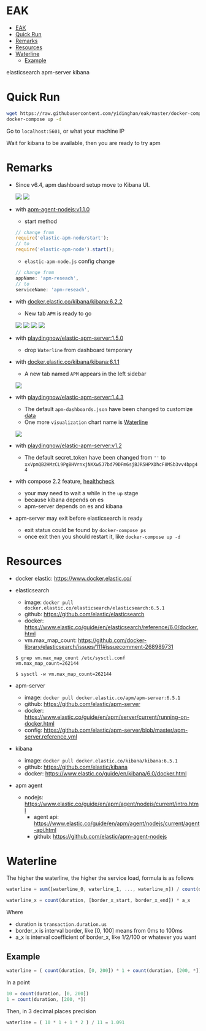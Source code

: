 # EAK

- [EAK](#eak)
- [Quick Run](#quick-run)
- [Remarks](#remarks)
- [Resources](#resources)
- [Waterline](#waterline)
  - [Example](#example)

elasticsearch apm-server kibana

# Quick Run

```sh
wget https://raw.githubusercontent.com/yidinghan/eak/master/docker-compose.yml
docker-compose up -d
```

Go to `localhost:5601`, or what your machine IP

Wait for kibana to be available, then you are ready to try apm

# Remarks

- Since v6.4, apm dashboard setup move to Kibana UI.

  ![](https://github.com/yidinghan/eak/raw/master/images/apm-setup-instructions.jpg)
  ![](https://github.com/yidinghan/eak/raw/master/images/load-kibana-objects.jpg)

- with [apm-agent-nodejs:v1.1.0](https://github.com/elastic/apm-agent-nodejs/tree/v1.1.0)

  - start method

  ```js
  // change from
  require('elastic-apm-node/start');
  // to
  require('elastic-apm-node').start();
  ```

  - `elastic-apm-node.js` config change

  ```js
  // change from
  appName: 'apm-reseach',
  // to
  serviceName: 'apm-reseach',
  ```

- with [docker.elastic.co/kibana/kibana:6.2.2](https://github.com/elastic/kibana/tree/6.2.2)

  - New tab `APM` is ready to go

  ![](http://om4h4iqhe.bkt.clouddn.com/kibana-apm-services.jpg)
  ![](http://om4h4iqhe.bkt.clouddn.com/kibana-apm-service.jpg)
  ![](http://om4h4iqhe.bkt.clouddn.com/kibana-apm-request.jpg)
  ![](http://om4h4iqhe.bkt.clouddn.com/kibana-apm-pg-span.jpg)

- with [playdingnow/elastic-apm-server:1.5.0](https://github.com/yidinghan/elastic-apm-server/tree/1.5.0)
  - drop `Waterline` from dashboard temporary
- with [docker.elastic.co/kibana/kibana:6.1.1](https://github.com/elastic/kibana/tree/6.1.1)

  - A new tab named `APM` appears in the left sidebar

  ![](http://om4h4iqhe.bkt.clouddn.com/kibana-tab-apm.jpg)

- with [playdingnow/elastic-apm-server:1.4.3](https://github.com/yidinghan/elastic-apm-server/tree/1.4.3)

  - The default `apm-dashboards.json` have been changed to customize [data](https://github.com/yidinghan/elastic-apm-server/blob/master/apm-dashboards.json)
  - One more `visualization` chart name is [Waterline](#waterline)

  ![](http://om4h4iqhe.bkt.clouddn.com/apm-waterline.jpg)

- with [playdingnow/elastic-apm-server:v1.2](https://github.com/yidinghan/elastic-apm-server/tree/v1.2)
  - The default secret_token have been changed from `''` to `xxVpmQB2HMzCL9PgBHVrnxjNXXw5J7bd79DFm6sjBJR5HPXDhcF8MSb3vv4bpg44`
- with compose 2.2 feature, [healthcheck](https://docs.docker.com/compose/compose-file/compose-file-v2/#healthcheck)
  - your may need to wait a while in the `up` stage
  - because kibana depends on es
  - apm-server depends on es and kibana
- apm-server may exit before elasticsearch is ready
  - exit status could be found by `docker-compose ps`
  - once exit then you should restart it, like `docker-compose up -d`

# Resources

- docker elastic: https://www.docker.elastic.co/
- elasticsearch

  - image: `docker pull docker.elastic.co/elasticsearch/elasticsearch:6.5.1`
  - github: https://github.com/elastic/elasticsearch
  - docker: https://www.elastic.co/guide/en/elasticsearch/reference/6.0/docker.html
  - vm.max_map_count: https://github.com/docker-library/elasticsearch/issues/111#issuecomment-268989731

  ```shell
  $ grep vm.max_map_count /etc/sysctl.conf
  vm.max_map_count=262144

  $ sysctl -w vm.max_map_count=262144
  ```

- apm-server
  - image: `docker pull docker.elastic.co/apm/apm-server:6.5.1`
  - github: https://github.com/elastic/apm-server
  - docker: https://www.elastic.co/guide/en/apm/server/current/running-on-docker.html
  - config: https://github.com/elastic/apm-server/blob/master/apm-server.reference.yml
- kibana
  - image: `docker pull docker.elastic.co/kibana/kibana:6.5.1`
  - github: https://github.com/elastic/kibana
  - docker: https://www.elastic.co/guide/en/kibana/6.0/docker.html
- apm agent
  - nodejs: https://www.elastic.co/guide/en/apm/agent/nodejs/current/intro.html
    - agent api: https://www.elastic.co/guide/en/apm/agent/nodejs/current/agent-api.html
    - github: https://github.com/elastic/apm-agent-nodejs

# Waterline

The higher the waterline, the higher the service load, formula is as follows

```js
waterline = sum([waterline_0, waterline_1, ..., waterline_n]) / count(duration)

waterline_x = count(duration, [border_x_start, border_x_end]) * a_x
```

Where

- duration is `transaction.duration.us`
- border_x is interval border, like [0, 100] means from 0ms to 100ms
- a_x is interval coefficient of border_x, like 1/2/100 or whatever you want

## Example

```js
waterline = ( count(duration, [0, 200]) * 1 + count(duration, [200, *]) * 2 ) / count(duration)
```

In a point

```js
10 = count(duration, [0, 200])
1 = count(duration, [200, *])
```

Then, in 3 decimal places precision

```js
waterline = ( 10 * 1 + 1 * 2 ) / 11 = 1.091
```
